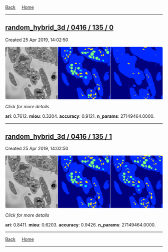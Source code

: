 
[Back](..)&nbsp;&nbsp;&nbsp;&nbsp;&nbsp;[Home](https://leapmanlab.github.io/snapshots)

---

<div class="summary"><a href="0"><h2>random_hybrid_3d / 0416 / 135 / 0</h2></a><p>Created 25 Apr 2019, 14:02:50
</p><a href="0"><img src="0/media/summary.png" align="center"></a><p>
<i>Click for more details</i>
</p></div>

**ari**: 0.7612. **miou**: 0.3204. **accuracy**: 0.9121. **n_params**: 27149464.0000. 

---

<div class="summary"><a href="1"><h2>random_hybrid_3d / 0416 / 135 / 1</h2></a><p>Created 25 Apr 2019, 14:02:50
</p><a href="1"><img src="1/media/summary.png" align="center"></a><p>
<i>Click for more details</i>
</p></div>

**ari**: 0.8411. **miou**: 0.6203. **accuracy**: 0.9426. **n_params**: 27149464.0000. 

---

[Back](..)&nbsp;&nbsp;&nbsp;&nbsp;&nbsp;[Home](https://leapmanlab.github.io/snapshots)

---